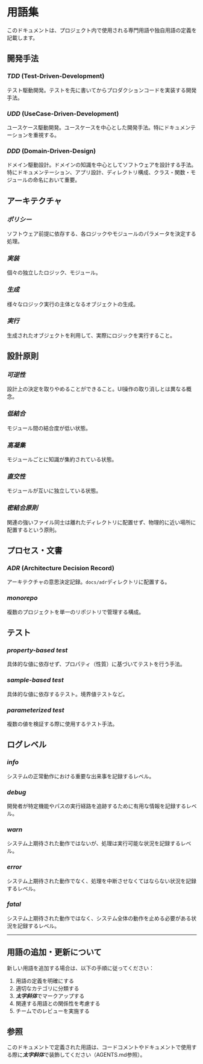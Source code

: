 # 用語集

このドキュメントは、プロジェクト内で使用される専門用語や独自用語の定義を記載します。

## 開発手法

### ***TDD*** (Test-Driven-Development)

テスト駆動開発。テストを先に書いてからプロダクションコードを実装する開発手法。

### ***UDD*** (UseCase-Driven-Development)

ユースケース駆動開発。ユースケースを中心とした開発手法。特にドキュメンテーションを重視する。

### ***DDD*** (Domain-Driven-Design)

ドメイン駆動設計。ドメインの知識を中心としてソフトウェアを設計する手法。特にドキュメンテーション、アプリ設計、ディレクトリ構成、クラス・関数・モジュールの命名において重要。

## アーキテクチャ

### ***ポリシー***

ソフトウェア前提に依存する、各ロジックやモジュールのパラメータを決定する処理。

### ***実装***

個々の独立したロジック、モジュール。

### ***生成***

様々なロジック実行の主体となるオブジェクトの生成。

### ***実行***

生成されたオブジェクトを利用して、実際にロジックを実行すること。

## 設計原則

### ***可逆性***

設計上の決定を取りやめることができること。UI操作の取り消しとは異なる概念。

### ***低結合***

モジュール間の結合度が低い状態。

### ***高凝集***

モジュールごとに知識が集約されている状態。

### ***直交性***

モジュールが互いに独立している状態。

### ***密結合原則***

関連の強いファイル同士は離れたディレクトリに配置せず、物理的に近い場所に配置するという原則。

## プロセス・文書

### ***ADR*** (Architecture Decision Record)

アーキテクチャの意思決定記録。`docs/adr`ディレクトリに配置する。

### ***monorepo***

複数のプロジェクトを単一のリポジトリで管理する構成。

## テスト

### ***property-based test***

具体的な値に依存せず、プロパティ（性質）に基づいてテストを行う手法。

### ***sample-based test***

具体的な値に依存するテスト。境界値テストなど。

### ***parameterized test***

複数の値を検証する際に使用するテスト手法。

## ログレベル

### ***info***

システムの正常動作における重要な出来事を記録するレベル。

### ***debug***

開発者が特定機能やパスの実行経路を追跡するために有用な情報を記録するレベル。

### ***warn***

システム上期待された動作ではないが、処理は実行可能な状況を記録するレベル。

### ***error***

システム上期待された動作でなく、処理を中断させなくてはならない状況を記録するレベル。

### ***fatal***

システム上期待された動作ではなく、システム全体の動作を止める必要がある状況を記録するレベル。

---

## 用語の追加・更新について

新しい用語を追加する場合は、以下の手順に従ってください：

1. 用語の定義を明確にする
2. 適切なカテゴリに分類する
3. ***太字斜体***でマークアップする
4. 関連する用語との関係性を考慮する
5. チームでのレビューを実施する

## 参照

このドキュメントで定義された用語は、コードコメントやドキュメントで使用する際に***太字斜体***で装飾してください（AGENTS.md参照）。
